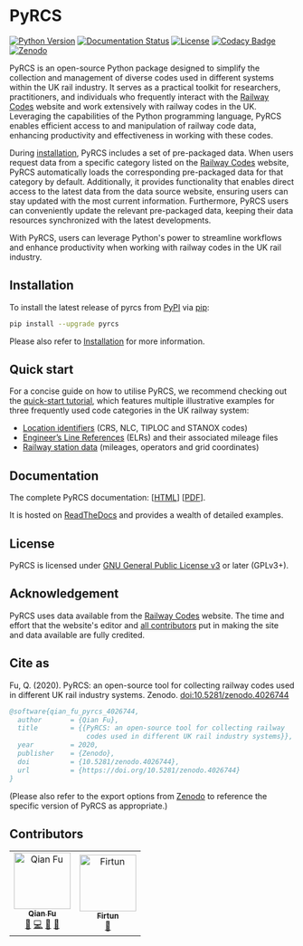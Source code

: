 # PyRCS

[![Python Version](https://img.shields.io/pypi/pyversions/pyrcs)](https://www.python.org/downloads/)
[![Documentation Status](https://readthedocs.org/projects/pyrcs/badge/?version=latest)](https://pyrcs.readthedocs.io/en/latest/?badge=latest)
[![License](https://img.shields.io/pypi/l/pyrcs)](https://github.com/mikeqfu/pyrcs/blob/master/LICENSE)
[![Codacy Badge](https://app.codacy.com/project/badge/Grade/7369679225b14eaeb92ba40c12c339d5)](https://app.codacy.com/gh/mikeqfu/pyrcs/dashboard?utm_source=gh&utm_medium=referral&utm_content=&utm_campaign=Badge_grade)
[![Zenodo](https://zenodo.org/badge/92501006.svg)](https://zenodo.org/badge/latestdoi/92501006)

PyRCS is an open-source Python package designed to simplify the collection and management of diverse codes used in different systems within the UK rail industry. It serves as a practical toolkit for researchers, practitioners, and individuals who frequently interact with the [Railway Codes](http://www.railwaycodes.org.uk/index.shtml) website and work extensively with railway codes in the UK. Leveraging the capabilities of the Python programming language, PyRCS enables efficient access to and manipulation of railway code data, enhancing productivity and effectiveness in working with these codes.

During [installation](https://pyrcs.readthedocs.io/en/latest/installation.html), PyRCS includes a set of pre-packaged data. When users request data from a specific category listed on the [Railway Codes](http://www.railwaycodes.org.uk/index.shtml) website, PyRCS automatically loads the corresponding pre-packaged data for that category by default. Additionally, it provides functionality that enables direct access to the latest data from the data source website, ensuring users can stay updated with the most current information. Furthermore, PyRCS users can conveniently update the relevant pre-packaged data, keeping their data resources synchronized with the latest developments.

With PyRCS, users can leverage Python's power to streamline workflows and enhance productivity when working with railway codes in the UK rail industry.

## Installation

To install the latest release of pyrcs from [PyPI](https://pypi.org/project/pyrcs/) via [pip](https://pip.pypa.io/en/stable/cli/pip/):

```bash
pip install --upgrade pyrcs
```

Please also refer to [Installation](https://pyrcs.readthedocs.io/en/latest/installation.html) for more information. 

## Quick start

For a concise guide on how to utilise PyRCS, we recommend checking out the [quick-start tutorial](https://pyrcs.readthedocs.io/en/latest/quick-start.html), which features multiple illustrative examples for three frequently used code categories in the UK railway system: 

* [Location identifiers](http://www.railwaycodes.org.uk/crs/CRS0.shtm) (CRS, NLC, TIPLOC and STANOX codes)
* [Engineer’s Line References](http://www.railwaycodes.org.uk/elrs/elr0.shtm) (ELRs) and their associated mileage files
* [Railway station data](http://www.railwaycodes.org.uk/stations/station1.shtm) (mileages, operators and grid coordinates) 

## Documentation

The complete PyRCS documentation: [[HTML](https://pyrcs.readthedocs.io/en/latest/)\] \[[PDF](https://pyrcs.readthedocs.io/_/downloads/en/latest/pdf/)].

It is hosted on [ReadTheDocs](https://readthedocs.org/projects/pyrcs/) and provides a wealth of detailed examples.

## License

PyRCS is licensed under [GNU General Public License v3](https://github.com/mikeqfu/pyrcs/blob/master/LICENSE) or later (GPLv3+).

## Acknowledgement

PyRCS uses data available from the [Railway Codes](http://www.railwaycodes.org.uk/index.shtml) website. The time and effort that the website's editor and [all contributors](http://www.railwaycodes.org.uk/misc/acknowledgements.shtm) put in making the site and data available are fully credited.

## Cite as

Fu, Q. (2020). PyRCS: an open-source tool for collecting railway codes used in different UK rail industry systems. Zenodo. [doi:10.5281/zenodo.4026744](https://doi.org/10.5281/zenodo.4026744)

```bibtex
@software{qian_fu_pyrcs_4026744,
  author       = {Qian Fu},
  title        = {{PyRCS: an open-source tool for collecting railway
                   codes used in different UK rail industry systems}},
  year         = 2020,
  publisher    = {Zenodo},
  doi          = {10.5281/zenodo.4026744},
  url          = {https://doi.org/10.5281/zenodo.4026744}
}
```

(Please also refer to the export options from [Zenodo](https://zenodo.org/search?page=1&size=20&q=conceptrecid:%224026744%22&sort=-version&all_versions=True) to reference the specific version of PyRCS as appropriate.)

## Contributors

<!--suppress HtmlDeprecatedAttribute -->
<table>
  <tbody>
    <tr>
      <td align="center">
        <a href="https://github.com/mikeqfu" target="_blank"><img src="https://avatars.githubusercontent.com/u/1729711?v=4?s=100" width="100px;" alt="Qian Fu"/><br><sub><b>Qian Fu</b></sub></a><br>
        <a href="https://github.com/mikeqfu/pyrcs" target="_blank" title="Seeding">🌱</a>
        <a href="https://github.com/mikeqfu/pyrcs/commits?author=mikeqfu" target="_blank" title="Code">💻</a>
        <a href="https://github.com/mikeqfu/pyrcs/tree/master/tests" target="_blank" title="Tests">🧪</a>
        <a href="https://pyrcs.readthedocs.io/en/latest/" target="_blank" title="Documentation">📖</a>
      </td>
      <td align="center">
        <a href="https://github.com/Firtun" target="_blank"><img src="https://avatars.githubusercontent.com/u/75030535?v=4?s=100" width="100px;" alt="Firtun"/><br><sub><b>Firtun</b></sub></a><br>
        <a href="https://github.com/mikeqfu/pyrcs/commits?author=Firtun" target="_blank" title="Documentation">📖</a>
      </td>
  </tbody>
</table>
